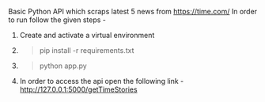 Basic Python API which scraps latest 5 news from https://time.com/ 
In order to run follow the given steps -
1) Create and activate a virtual environment 
2) >pip install -r requirements.txt
3) >python app.py
4) In order to access the api open the following link -
 http://127.0.0.1:5000/getTimeStories 

